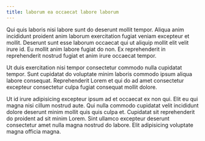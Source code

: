 ```yaml
---
title: laborum ea occaecat labore laborum
---
```


Qui quis laboris nisi labore sunt do deserunt mollit tempor. Aliqua anim incididunt proident anim laborum exercitation fugiat veniam excepteur et mollit. Deserunt sunt esse laborum occaecat qui ut aliquip mollit elit velit irure id. Eu mollit anim labore fugiat do non. Ex reprehenderit in reprehenderit nostrud fugiat et anim irure occaecat tempor.

Ut duis exercitation nisi tempor consectetur commodo nulla cupidatat tempor. Sunt cupidatat do voluptate minim laboris commodo ipsum aliqua labore consequat. Reprehenderit Lorem et qui do ad amet consectetur excepteur consectetur culpa fugiat consequat mollit dolore.

Ut id irure adipisicing excepteur ipsum ad et occaecat ex non qui. Elit eu qui magna nisi cillum nostrud aute. Qui nulla commodo cupidatat velit incididunt dolore deserunt minim mollit quis quis culpa et. Cupidatat sit reprehenderit do proident ad sit minim Lorem. Sint ullamco excepteur deserunt consectetur amet nulla magna nostrud do labore. Elit adipisicing voluptate magna officia magna.